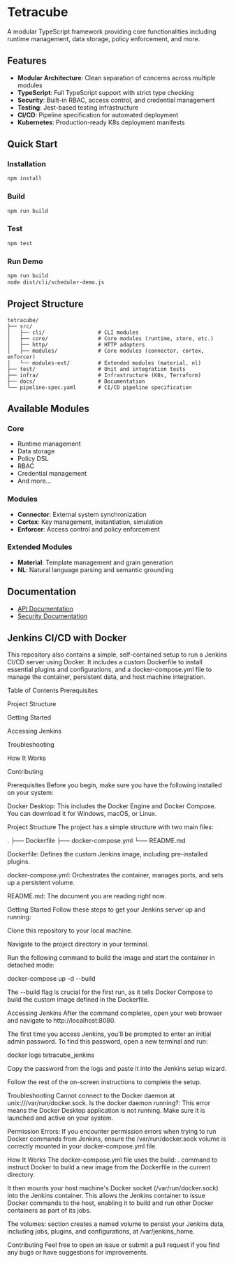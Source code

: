 # Tetracube

A modular TypeScript framework providing core functionalities including runtime management, data storage, policy enforcement, and more.

## Features

- **Modular Architecture**: Clean separation of concerns across multiple modules
- **TypeScript**: Full TypeScript support with strict type checking
- **Security**: Built-in RBAC, access control, and credential management
- **Testing**: Jest-based testing infrastructure
- **CI/CD**: Pipeline specification for automated deployment
- **Kubernetes**: Production-ready K8s deployment manifests

## Quick Start

### Installation

```bash
npm install
```

### Build

```bash
npm run build
```

### Test

```bash
npm test
```

### Run Demo

```bash
npm run build
node dist/cli/scheduler-demo.js
```

## Project Structure

```
tetracube/
├── src/
│   ├── cli/                 # CLI modules
│   ├── core/                # Core modules (runtime, store, etc.)
│   ├── http/                # HTTP adapters
│   ├── modules/             # Core modules (connector, cortex, enforcer)
│   └── modules-ext/         # Extended modules (material, nl)
├── test/                    # Unit and integration tests
├── infra/                   # Infrastructure (K8s, Terraform)
├── docs/                    # Documentation
└── pipeline-spec.yaml       # CI/CD pipeline specification
```

## Available Modules

### Core
- Runtime management
- Data storage
- Policy DSL
- RBAC
- Credential management
- And more...

### Modules
- **Connector**: External system synchronization
- **Cortex**: Key management, instantiation, simulation
- **Enforcer**: Access control and policy enforcement

### Extended Modules
- **Material**: Template management and grain generation
- **NL**: Natural language parsing and semantic grounding

## Documentation

- [API Documentation](docs/api.md)
- [Security Documentation](docs/security.md)

## Jenkins CI/CD with Docker

This repository also contains a simple, self-contained setup to run a Jenkins CI/CD server using Docker. It includes a custom Dockerfile to install essential plugins and configurations, and a docker-compose.yml file to manage the container, persistent data, and host machine integration.

Table of Contents
Prerequisites

Project Structure

Getting Started

Accessing Jenkins

Troubleshooting

How It Works

Contributing

Prerequisites
Before you begin, make sure you have the following installed on your system:

Docker Desktop: This includes the Docker Engine and Docker Compose. You can download it for Windows, macOS, or Linux.

Project Structure
The project has a simple structure with two main files:

.
├── Dockerfile
├── docker-compose.yml
└── README.md

Dockerfile: Defines the custom Jenkins image, including pre-installed plugins.

docker-compose.yml: Orchestrates the container, manages ports, and sets up a persistent volume.

README.md: The document you are reading right now.

Getting Started
Follow these steps to get your Jenkins server up and running:

Clone this repository to your local machine.

Navigate to the project directory in your terminal.

Run the following command to build the image and start the container in detached mode:

docker-compose up -d --build

The --build flag is crucial for the first run, as it tells Docker Compose to build the custom image defined in the Dockerfile.

Accessing Jenkins
After the command completes, open your web browser and navigate to http://localhost:8080.

The first time you access Jenkins, you'll be prompted to enter an initial admin password. To find this password, open a new terminal and run:

docker logs tetracube_jenkins

Copy the password from the logs and paste it into the Jenkins setup wizard.

Follow the rest of the on-screen instructions to complete the setup.

Troubleshooting
Cannot connect to the Docker daemon at unix:///var/run/docker.sock. Is the docker daemon running?: This error means the Docker Desktop application is not running. Make sure it is launched and active on your system.

Permission Errors: If you encounter permission errors when trying to run Docker commands from Jenkins, ensure the /var/run/docker.sock volume is correctly mounted in your docker-compose.yml file.

How It Works
The docker-compose.yml file uses the build: . command to instruct Docker to build a new image from the Dockerfile in the current directory.

It then mounts your host machine's Docker socket (/var/run/docker.sock) into the Jenkins container. This allows the Jenkins container to issue Docker commands to the host, enabling it to build and run other Docker containers as part of its jobs.

The volumes: section creates a named volume to persist your Jenkins data, including jobs, plugins, and configurations, at /var/jenkins_home.

Contributing
Feel free to open an issue or submit a pull request if you find any bugs or have suggestions for improvements.